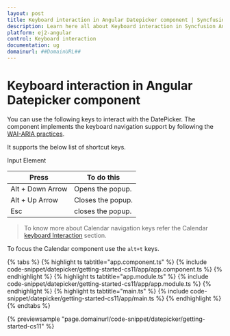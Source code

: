 ```yaml
---
layout: post
title: Keyboard interaction in Angular Datepicker component | Syncfusion
description: Learn here all about Keyboard interaction in Syncfusion Angular Datepicker component of Syncfusion Essential JS 2 and more.
platform: ej2-angular
control: Keyboard interaction 
documentation: ug
domainurl: ##DomainURL##
---
```


# Keyboard interaction in Angular Datepicker component

You can use the following keys to interact with the DatePicker.
The component implements the keyboard navigation support by following the  [WAI-ARIA practices](http://www.w3.org/WAI/PF/aria-practices).

It supports the below list of shortcut keys.

Input Element

| **Press** | **To do this** |
| --- | --- |
| Alt +  Down Arrow | Opens the popup. |
| Alt +  Up Arrow | Closes the popup.|
| Esc | closes the popup. |

> To know more about Calendar navigation keys refer the Calendar [keyboard Interaction](http://ej2.syncfusion.com/staging/ej2/documentation/calendar/keyboard-interaction) section.

To focus the Calendar component use the `alt+t` keys.

{% tabs %}
{% highlight ts tabtitle="app.component.ts" %}
{% include code-snippet/datepicker/getting-started-cs11/app/app.component.ts %}
{% endhighlight %}
{% highlight ts tabtitle="app.module.ts" %}
{% include code-snippet/datepicker/getting-started-cs11/app/app.module.ts %}
{% endhighlight %}
{% highlight ts tabtitle="main.ts" %}
{% include code-snippet/datepicker/getting-started-cs11/app/main.ts %}
{% endhighlight %}
{% endtabs %}
  
{% previewsample "page.domainurl/code-snippet/datepicker/getting-started-cs11" %}